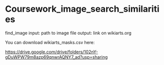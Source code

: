 # Coursework_image_search_similarities
find_image
input: path to image file
output:
link on wikiarts.org

You can download wikiarts_masks.csv here:

https://drive.google.com/drive/folders/102nY-gDuWPW79m8azp69qnwrAQNY7_ad?usp=sharing
